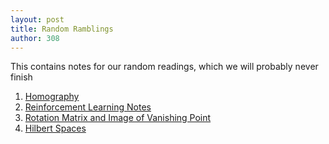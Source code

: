 ```yaml
---
layout: post
title: Random Ramblings
author: 308
---
```


This contains notes for our random readings, which we will probably never finish

<ol>

<li> <a href = "Homography.html"> Homography </a> </li>
<li> <a href = "RLnotes.html"> Reinforcement Learning Notes </a> </li>
<li> <a href = "VPandR.html"> Rotation Matrix and Image of Vanishing Point </a> </li>
<li> <a href = "HilbertSpace.html"> Hilbert Spaces </a> </li>

</ol>